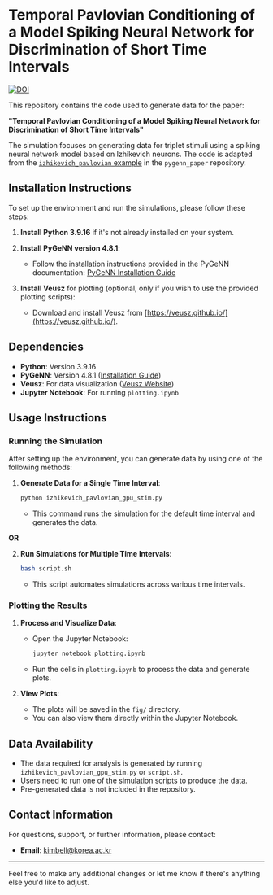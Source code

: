 # Temporal Pavlovian Conditioning of a Model Spiking Neural Network for Discrimination of Short Time Intervals


[![DOI](https://zenodo.org/badge/871843802.svg)](https://doi.org/10.5281/zenodo.13924649)


This repository contains the code used to generate data for the paper:

**"Temporal Pavlovian Conditioning of a Model Spiking Neural Network for Discrimination of Short Time Intervals"**

The simulation focuses on generating data for triplet stimuli using a spiking neural network model based on Izhikevich neurons. The code is adapted from the [`izhikevich_pavlovian` example](https://github.com/BrainsOnBoard/pygenn_paper) in the `pygenn_paper` repository.

## Installation Instructions

To set up the environment and run the simulations, please follow these steps:

1. **Install Python 3.9.16** if it's not already installed on your system.

2. **Install PyGeNN version 4.8.1**:

   - Follow the installation instructions provided in the PyGeNN documentation: [PyGeNN Installation Guide](https://genn-team.github.io/genn/documentation/4/html/d8/d99/Installation.html)

3. **Install Veusz** for plotting (optional, only if you wish to use the provided plotting scripts):

   - Download and install Veusz from [https://veusz.github.io/](https://veusz.github.io/).

## Dependencies

- **Python**: Version 3.9.16
- **PyGeNN**: Version 4.8.1 ([Installation Guide](https://genn-team.github.io/genn/documentation/4/html/d8/d99/Installation.html))
- **Veusz**: For data visualization ([Veusz Website](https://veusz.github.io/))
- **Jupyter Notebook**: For running `plotting.ipynb`

## Usage Instructions

### Running the Simulation

After setting up the environment, you can generate data by using one of the following methods:

1. **Generate Data for a Single Time Interval**:

   ```bash
   python izhikevich_pavlovian_gpu_stim.py
   ```

   - This command runs the simulation for the default time interval and generates the data.

**OR**

2. **Run Simulations for Multiple Time Intervals**:

   ```bash
   bash script.sh
   ```

   - This script automates simulations across various time intervals.

### Plotting the Results

1. **Process and Visualize Data**:

   - Open the Jupyter Notebook:

     ```bash
     jupyter notebook plotting.ipynb
     ```

   - Run the cells in `plotting.ipynb` to process the data and generate plots.

2. **View Plots**:

   - The plots will be saved in the `fig/` directory.
   - You can also view them directly within the Jupyter Notebook.

## Data Availability

- The data required for analysis is generated by running `izhikevich_pavlovian_gpu_stim.py` or `script.sh`.
- Users need to run one of the simulation scripts to produce the data.
- Pre-generated data is not included in the repository.

## Contact Information

For questions, support, or further information, please contact:

- **Email**: [kimbell@korea.ac.kr](mailto:kimbell@korea.ac.kr)

---

Feel free to make any additional changes or let me know if there's anything else you'd like to adjust.
